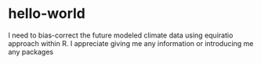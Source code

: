 # hello-world
I need to bias-correct the future modeled climate data using equiratio approach within R. I appreciate giving me any information or introducing me any packages
